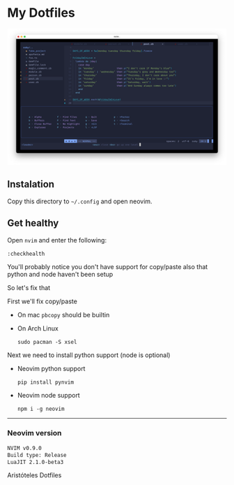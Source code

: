 # My Dotfiles

![screenshot](public/screenshot.png)

## Instalation

Copy this directory to `~/.config` and open neovim.

## Get healthy

Open `nvim` and enter the following:

```
:checkhealth
```

You'll probably notice you don't have support for copy/paste also that python and node haven't been setup

So let's fix that

First we'll fix copy/paste

- On mac `pbcopy` should be builtin

- On Arch Linux

  ```
  sudo pacman -S xsel
  ```
Next we need to install python support (node is optional)

- Neovim python support

  ```
  pip install pynvim
  ```

- Neovim node support

  ```
  npm i -g neovim
  ```
---

### Neovim version

    NVIM v0.9.0
    Build type: Release
    LuaJIT 2.1.0-beta3

Aristóteles Dotfiles

